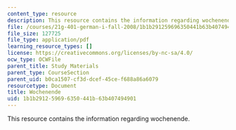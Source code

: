 ```yaml
---
content_type: resource
description: This resource contains the information regarding wochenende.
file: /courses/21g-401-german-i-fall-2008/1b1b291259696350441b63b407494901_MIT21G_401F08_wochen.pdf
file_size: 127725
file_type: application/pdf
learning_resource_types: []
license: https://creativecommons.org/licenses/by-nc-sa/4.0/
ocw_type: OCWFile
parent_title: Study Materials
parent_type: CourseSection
parent_uid: b0ca1507-cf3d-dcef-45ce-f688a86a6079
resourcetype: Document
title: Wochenende
uid: 1b1b2912-5969-6350-441b-63b407494901
---
```

This resource contains the information regarding wochenende.